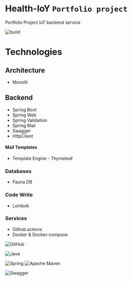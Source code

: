 # Health-IoY ``Portfolio project``
Portfolio Project IoT backend service

![build](https://img.shields.io/github/actions/workflow/status/iNikitaGricenko/health-iot/build.yml?style=for-the-badge/badge.svg)
<br>

# Technologies

## Architecture
* Monolit

## Backend
* Spring Boot
* Spring Web
* Spring Validation
* Spring Mail
* Swagger
* HttpClient

#### Mail Templates
* Template Engine - Thymeleaf

### Databases
* Fauna DB

### Code Write
* Lombok

### Services
* Github actions
* Docker & Docker-compose

![GitHub](https://img.shields.io/badge/github-%23121011.svg?style=for-the-badge&logo=github&logoColor=white)

![Java](https://img.shields.io/badge/java-%23ED8B00.svg?style=for-the-badge&logo=openjdk&logoColor=white)

![Spring](https://img.shields.io/badge/spring-%236DB33F.svg?style=for-the-badge&logo=spring&logoColor=white)
![Apache Maven](https://img.shields.io/badge/Apache%20Maven-C71A36?style=for-the-badge&logo=Apache%20Maven&logoColor=white)

![Swagger](https://img.shields.io/badge/-Swagger-%23Clojure?style=for-the-badge&logo=swagger&logoColor=white)
